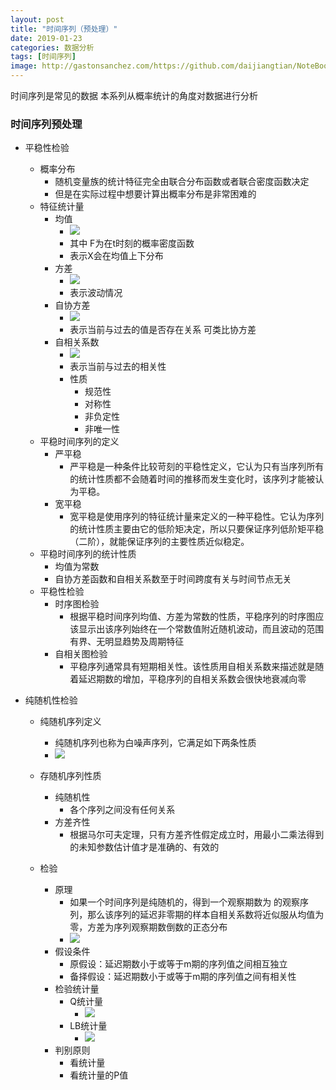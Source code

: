 ```yaml
---
layout: post
title: "时间序列（预处理）"
date: 2019-01-23
categories: 数据分析
tags: [时间序列]
image: http://gastonsanchez.com/https://github.com/daijiangtian/NoteBook/blob/master/机器学习/时间序列/images/blog/mathjax_logo.png?raw=true
---
```


时间序列是常见的数据 本系列从概率统计的角度对数据进行分析

<!-- more -->

### 时间序列预处理

*   平稳性检验
    * 概率分布
        * 随机变量族的统计特征完全由联合分布函数或者联合密度函数决定
        * 但是在实际过程中想要计算出概率分布是非常困难的
    * 特征统计量
        * 均值 
            * ![](https://github.com/daijiangtian/NoteBook/blob/master/机器学习/时间序列/images/图片1.png?raw=true)
            * 其中 F为在t时刻的概率密度函数
            * 表示X会在均值上下分布 
        * 方差
            * ![](https://github.com/daijiangtian/NoteBook/blob/master/机器学习/时间序列/images/图片2.png?raw=true)
            * 表示波动情况
        * 自协方差
            * ![](https://github.com/daijiangtian/NoteBook/blob/master/机器学习/时间序列/images/图片3.png?raw=true)
            * 表示当前与过去的值是否存在关系 可类比协方差
        * 自相关系数
            * ![](https://github.com/daijiangtian/NoteBook/blob/master/机器学习/时间序列/images/图片4.png?raw=true)
            * 表示当前与过去的相关性
            * 性质
                * 规范性
                * 对称性
                * 非负定性
                * 非唯一性
    *   平稳时间序列的定义
        * 严平稳
            * 严平稳是一种条件比较苛刻的平稳性定义，它认为只有当序列所有的统计性质都不会随着时间的推移而发生变化时，该序列才能被认为平稳。
        * 宽平稳
            * 宽平稳是使用序列的特征统计量来定义的一种平稳性。它认为序列的统计性质主要由它的低阶矩决定，所以只要保证序列低阶矩平稳（二阶），就能保证序列的主要性质近似稳定。 
    *   平稳时间序列的统计性质
        * 均值为常数
        * 自协方差函数和自相关系数至于时间跨度有关与时间节点无关
    *   平稳性检验
        * 时序图检验
            * 根据平稳时间序列均值、方差为常数的性质，平稳序列的时序图应该显示出该序列始终在一个常数值附近随机波动，而且波动的范围有界、无明显趋势及周期特征
        * 自相关图检验 
            * 平稳序列通常具有短期相关性。该性质用自相关系数来描述就是随着延迟期数的增加，平稳序列的自相关系数会很快地衰减向零

*   纯随机性检验
    * 纯随机序列定义
        * 纯随机序列也称为白噪声序列，它满足如下两条性质 
        * ![](https://github.com/daijiangtian/NoteBook/blob/master/机器学习/时间序列/images/图片5.png?raw=true)
    * 存随机序列性质
        * 纯随机性  
            * 各个序列之间没有任何关系
        * 方差齐性
            * 根据马尔可夫定理，只有方差齐性假定成立时，用最小二乘法得到的未知参数估计值才是准确的、有效的
            
    * 检验
        * 原理
            * 如果一个时间序列是纯随机的，得到一个观察期数为 的观察序列，那么该序列的延迟非零期的样本自相关系数将近似服从均值为零，方差为序列观察期数倒数的正态分布
            * ![](https://github.com/daijiangtian/NoteBook/blob/master/机器学习/时间序列/images/图片8.png?raw=true)
        * 假设条件
            * 原假设：延迟期数小于或等于m期的序列值之间相互独立
            * 备择假设：延迟期数小于或等于m期的序列值之间有相关性 
        * 检验统计量
            * Q统计量
                * ![](https://github.com/daijiangtian/NoteBook/blob/master/机器学习/时间序列/images/图片6.png?raw=true)
            * LB统计量
                * ![](https://github.com/daijiangtian/NoteBook/blob/master/机器学习/时间序列/images/图片7.png?raw=true)
        * 判别原则
            * 看统计量
            * 看统计量的P值

        
